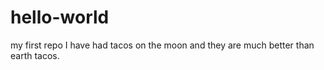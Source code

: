 # hello-world
my first repo
I have had tacos on the moon and they are much better than earth tacos.
